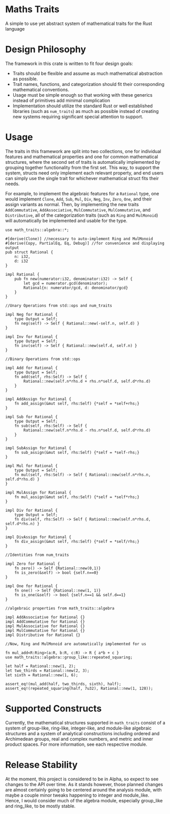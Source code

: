 
# Maths Traits

A simple to use yet abstract system of mathematical traits for the Rust language

# Design Philosophy

The framework in this crate is written to fit four design goals:
* Traits should be flexible and assume as much mathematical abstraction as possible.
* Trait names, functions, and categorization should fit their corresponding
 mathematical conventions.
* Usage must be simple enough so that working with these generics instead of primitives add
 minimal complication
* Implementation should utilize the standard Rust or well established
 libraries (such as `num_traits`) as much as possible instead of creating new systems
 requiring significant special attention to support.

# Usage

The traits in this framework are split into two collections, one for individual features and mathematical
properties and one for common mathematical structures, where the second set of traits is automatically
implemented by grouping together functionality from the first set. This way, to support the system,
structs need only implement each relevant property, and end users can simply use the single
trait for whichever mathematical struct fits their needs.

For example, to implement the algebraic features for a `Rational` type,
one would implement `Clone`, `Add`, `Sub`, `Mul`,
`Div`, `Neg`, `Inv`, `Zero`,
`One`, and their assign variants as normal. Then, by implementing the new traits
`AddCommutative`, `AddAssociative`,
`MulCommutative`, `MulCommutative`, and
`Distributive`, all of the categorization traits (such as `Ring`
and `MulMonoid`) will automatically be implemented and usable for the type.

```
use math_traits::algebra::*;

#[derive(Clone)] //necessary to auto-implement Ring and MulMonoid
#[derive(Copy, PartialEq, Eq, Debug)] //for convenience and displaying output
pub struct Rational {
    n: i32,
    d: i32
}

impl Rational {
    pub fn new(numerator:i32, denominator:i32) -> Self {
        let gcd = numerator.gcd(denominator);
        Rational{n: numerator/gcd, d: denominator/gcd}
    }
}

//Unary Operations from std::ops and num_traits

impl Neg for Rational {
    type Output = Self;
    fn neg(self) -> Self { Rational::new(-self.n, self.d) }
}

impl Inv for Rational {
    type Output = Self;
    fn inv(self) -> Self { Rational::new(self.d, self.n) }
}

//Binary Operations from std::ops

impl Add for Rational {
    type Output = Self;
    fn add(self, rhs:Self) -> Self {
        Rational::new(self.n*rhs.d + rhs.n*self.d, self.d*rhs.d)
    }
}

impl AddAssign for Rational {
    fn add_assign(&mut self, rhs:Self) {*self = *self+rhs;}
}

impl Sub for Rational {
    type Output = Self;
    fn sub(self, rhs:Self) -> Self {
        Rational::new(self.n*rhs.d - rhs.n*self.d, self.d*rhs.d)
    }
}

impl SubAssign for Rational {
    fn sub_assign(&mut self, rhs:Self) {*self = *self-rhs;}
}

impl Mul for Rational {
    type Output = Self;
    fn mul(self, rhs:Self) -> Self { Rational::new(self.n*rhs.n, self.d*rhs.d) }
}

impl MulAssign for Rational {
    fn mul_assign(&mut self, rhs:Self) {*self = *self*rhs;}
}

impl Div for Rational {
    type Output = Self;
    fn div(self, rhs:Self) -> Self { Rational::new(self.n*rhs.d, self.d*rhs.n) }
}

impl DivAssign for Rational {
    fn div_assign(&mut self, rhs:Self) {*self = *self/rhs;}
}

//Identities from num_traits

impl Zero for Rational {
    fn zero() -> Self {Rational::new(0,1)}
    fn is_zero(&self) -> bool {self.n==0}
}

impl One for Rational {
    fn one() -> Self {Rational::new(1, 1)}
    fn is_one(&self) -> bool {self.n==1 && self.d==1}
}

//algebraic properties from math_traits::algebra

impl AddAssociative for Rational {}
impl AddCommutative for Rational {}
impl MulAssociative for Rational {}
impl MulCommutative for Rational {}
impl Distributive for Rational {}

//Now, Ring and MulMonoid are automatically implemented for us

fn mul_add<R:Ring>(a:R, b:R, c:R) -> R { a*b + c }
use math_traits::algebra::group_like::repeated_squaring;

let half = Rational::new(1, 2);
let two_thirds = Rational::new(2, 3);
let sixth = Rational::new(1, 6);

assert_eq!(mul_add(half, two_thirds, sixth), half);
assert_eq!(repeated_squaring(half, 7u32), Rational::new(1, 128));
```

# Supported Constructs

Currently, the mathematical structures supported in `math_traits` consist of a system of
group-like, ring-like, integer-like,
and module-like algebraic structures and a system of analytical constructions including
ordered and Archimedean groups, real and complex numbers,
and metric and inner product spaces. For more information, see each respective
module.

# Release Stability

At the moment, this project is considered to be in Alpha, so expect to see changes
to the API over time. As it stands however, those planned changes are almost
certainly going to be centered around the analysis module, with maybe a couple
minor tweaks happening to integer and module_like. Hence, I would consider
much of the algebra module, especially group_like and ring_like, to be mostly
stable.
